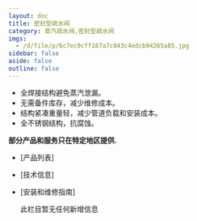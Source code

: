 ```yaml
---
layout: doc
title: 密封型疏水阀
category: 蒸汽疏水阀,密封型疏水阀
imgs:
  - /d/file/p/6c7ec9cff167a7c043c4edcb94265a85.jpg
sidebar: false
aside: false
outline: false
---
```


- 全焊接结构避免蒸汽泄漏。
- 无需备件库存，减少维修成本。
- 结构紧凑重量轻，减少管道负载和安装成本。
- 全不锈钢结构，抗腐蚀。

**部分产品和服务只在特定地区提供.**

- [产品列表]
- [技术信息]
- [安装和维修指南]

  此栏目暂无任何新增信息
